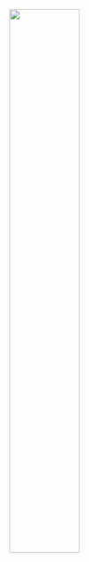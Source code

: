<div align="center">
<img style="width: 50%;" src="https://github.com/Thiago0808/ChaThi/assets/141963700/f84a5060-26e0-4e1d-b9c4-27e630621320" />
</div>
